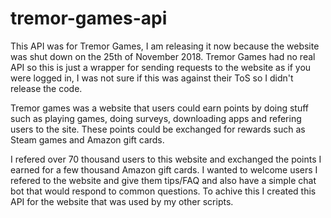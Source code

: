 # tremor-games-api

This API was for Tremor Games, I am releasing it now because the website was shut down on the 25th of November 2018. Tremor Games had no real API so this is just a wrapper for sending requests to the website as if you were logged in, I was not sure if this was against their ToS so I didn't release the code.

Tremor games was a website that users could earn points by doing stuff such as playing games, doing surveys, downloading apps and refering users to the site. These points could be exchanged for rewards such as Steam games and Amazon gift cards.

I refered over 70 thousand users to this website and exchanged the points I earned for a few thousand Amazon gift cards. I wanted to welcome users I refered to the website and give them tips/FAQ and also have a simple chat bot that would respond to common questions. To achive this I created this API for the website that was used by my other scripts.
